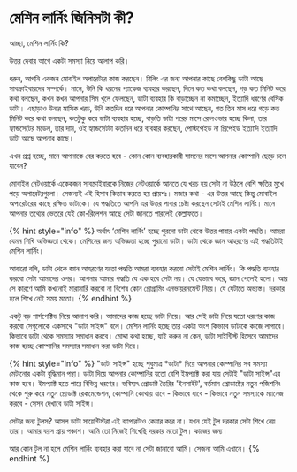 # মেশিন লার্নিং জিনিসটা কী?

আচ্ছা, মেশিন লার্নিং কি?

উত্তর দেবার আগে একটা সমস্যা নিয়ে আলাপ করি।

ধরুন, আপনি একজন মোবাইল অপারেটরে কাজ করছেন। বিলিং এর জন্য আপনার কাছে বেশকিছু ডাটা আছে সাবস্ক্রাইবারদের সম্পর্কে। মানে, উনি কি ধরনের প্যাকেজ ব্যবহার করছেন, দিনে কত কথা বলছেন, গড় কত মিনিট করে কথা বলছেন, কখন কখন আপনার সিম খুলে ফেলছেন, ডাটা ব্যবহার কি বাড়াচ্ছেন না কমাচ্ছেন, ইত্যাদি ধরণের বেসিক ডাটা। এছাড়াও উনার মাসিক খরচ, উনি কতদিন ধরে আপনার কোম্পানির সাথে আছেন, গত তিন মাস ধরে গড়ে কত মিনিট করে কথা বলছেন, কতটুকু করে ডাটা ব্যবহার হচ্ছে, বাড়তি ডাটা পরের মাসে রোলওভার হচ্ছে কিনা, তার হ্যান্ডসেটের মডেল, তার দাম, ওই হ্যান্ডসেটটা কতদিন ধরে ব্যবহার করছেন, পোস্টপেইড না প্রিপেইড ইত্যাদি ইত্যাদি ডাটা আছে আপনার কাছে।

এখন প্রশ্ন হচ্ছে, মানে আপনাকে বের করতে হবে - কোন কোন ব্যবহারকারী সামনের মাসে আপনার কোম্পানি ছেড়ে চলে যাবেন?

মোবাইল নেটওয়ার্কে একেকজন সাবস্ক্রাইবারকে নিজের নেটওয়ার্কে আনতে যে খরচ হয় সেটা না উঠলে বেশি ক্ষতির মুখে পড়ে অপারেটরগুলো। সেজন্যই এই হিসাব কিতাব করতে হয় প্রায়শঃ। মজার কথা - এর উত্তর আছে কিন্তু মোবাইল অপারেটরের কাছে রক্ষিত ডাটাকে। যে পদ্ধতিতে আপনি এর উত্তর পাবার চেষ্টা করছেন সেটাই মেশিন লার্নিং। মানে আপনার তথ্যের ভেতরে যেই কো-রিলেশন আছে সেটা জানতে পারলেই কেল্লাফতে।

{% hint style="info" %}
অর্থাৎ ‘মেশিন লার্নিং’ হচ্ছে পুরনো ডাটা থেকে উত্তর পাবার একটা পদ্ধতি। আমরা যেমন শিখি অভিজ্ঞতা থেকে। মেশিনের জন্য অভিজ্ঞতা হচ্ছে পুরানো ডাটা। ডাটা থেকে জ্ঞান আহরণের এই পদ্ধতিটাই মেশিন লার্নিং।

আবারো বলি, ডাটা থেকে জ্ঞান আহরণের যতো পদ্ধতি আমরা ব্যবহার করবো সেটাই মেশিন লার্নিং। কি পদ্ধতি ব্যবহার করবো সেটা আমাদের ওপর। আপনার আমার পদ্ধতি যে এক হবে সেটা নয়। যে যেভাবে করে, জ্ঞান পেলেই হলো। আর সে কারণে আমি কখনোই মারামারি করবো না বিশেষ কোন প্রোগ্রামিং এনভায়রনমেন্ট নিয়ে। যে যেটাতে অভ্যস্ত। দরকার হলে শিখে নেই সময় মতো। 
{% endhint %}

একটু বড় পার্সপেক্টিভ নিয়ে আলাপ করি। আমাদের কাজ হচ্ছে ডাটা নিয়ে। আর সেই ডাটা নিয়ে যতো ধরণের কাজ করবো সেগুলোকে একসাথে "ডাটা সাইন্স" বলে। মেশিন লার্নিং হচ্ছে তার একটা অংশ কিভাবে ডাটাকে কাজে লাগাবে। কিভাবে ডাটা থেকে সমস্যার সমাধান করবে। মোদ্দা কথা হচ্ছে, যাই করুন না কেন, ডাটা সাইন্টিস্ট হিসেবে আমাদের কাজ হচ্ছে কোম্পানির সমস্যার সমাধান করা ডাটা দিয়ে। 

{% hint style="info" %}
"ডাটা সাইন্স" হচ্ছে শুধুমাত্র \*ডাটা\* দিয়ে আপনার কোম্পানির সব সমস্যা মেটানোর একটা বুদ্ধিমান পন্থা। ডাটা দিয়ে আপনার কোম্পানির যতো বেশি ইমপ্যাক্ট করা যায় সেটাই "ডাটা সাইন্স"এর কাজ হবে। ইমপ্যাক্ট হতে পারে বিভিন্ন ধরণের। ভবিষ্যৎ প্রোডাক্ট তৈরির 'ইনসাইট', বর্তমান প্রোডাক্টের নতুন পজিশনিং থেকে শুরু করে নতুন প্রোডাক্ট রেকমেন্ডেশন, কোম্পানি কোথায় যাবে - কিভাবে যাবে - কিভাবে নতুন সমস্যাকে ম্যানেজ করবে - সেসব দেখাবে ডাটা সাইন্স। 

সেটার জন্য টুলস? আসল ডাটা সায়েন্টিস্টরা এই ব্যাপারটাও কেয়ার করে না। যখন যেই টুল দরকার সেটা শিখে নেয় তারা। আমার বয়স প্রায় পঞ্চাশ। আমি তো নিজেই শিখেছি দরকার মতো টুল। কাজের জন্য। 

আর কোন টুল না হলে মেশিন লার্নিং ব্যবহার করা যাবে না সেটা জানাবো আমি। সেজন্য আমি এখানে। 
{% endhint %}

